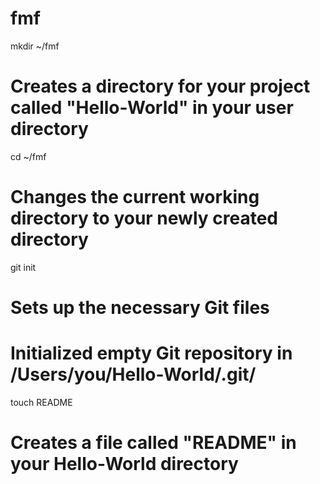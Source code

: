 fmf
===
mkdir ~/fmf
# Creates a directory for your project called "Hello-World" in your user directory

cd ~/fmf
# Changes the current working directory to your newly created directory

git init
# Sets up the necessary Git files
# Initialized empty Git repository in /Users/you/Hello-World/.git/

touch README
# Creates a file called "README" in your Hello-World directory

